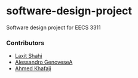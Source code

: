 # software-design-project

<p> Software design project for EECS 3311</p>

### Contributors
- [Laxit Shahi](https://www.linkedin.com/in/laxitshahi/) <br/>
- [Alessandro GenoveseA](https://github.com/alessand10) <br/>
- [Ahmed Khafaji](https://github.com/khafaji-ahmed)
